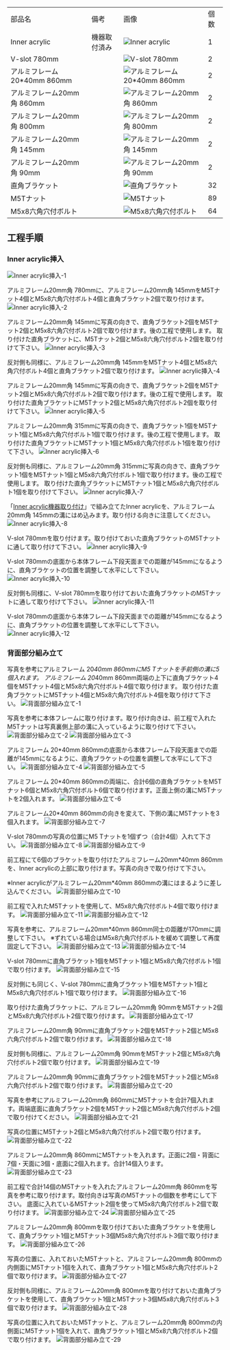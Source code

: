 <table class="packing-list">
    <tbody>
        <tr>
            <td>部品名</td>
            <td>備考</td>
            <td class="packing-img">画像</td>
            <td>個数</td>
        </tr>
        <tr>
            <td>Inner acrylic</td>
            <td>機器取付済み</td>
            <td><img src="./images/04/011.jpg" alt="Inner acrylic"></td>
            <td>1</td>
        </tr>
        <tr>
            <td>V-slot 780mm</td>
            <td></td>
            <td><img src="./images/packing/002.jpg" alt="V-slot 780mm"></td>
            <td>2</td>
        </tr>
        <tr>
            <td>アルミフレーム20*40mm 860mm</td>
            <td></td>
            <td><img src="./images/packing/003.jpg" alt="アルミフレーム20*40mm 860mm"></td>
            <td>2</td>
        </tr>
        <tr>
            <td>アルミフレーム20mm角 860mm</td>
            <td></td>
            <td><img src="./images/packing/004.jpg" alt="アルミフレーム20mm角 860mm"></td>
            <td>2</td>
        </tr>
        <tr>
            <td>アルミフレーム20mm角 800mm</td>
            <td></td>
            <td><img src="./images/packing/006.jpg" alt="アルミフレーム20mm角 800mm"></td>
            <td>2</td>
        </tr>
        <tr>
            <td>アルミフレーム20mm角 145mm</td>
            <td></td>
            <td><img src="./images/packing/012.jpg" alt="アルミフレーム20mm角 145mm"></td>
            <td>2</td>
        </tr>
        <tr>
            <td>アルミフレーム20mm角 90mm</td>
            <td></td>
            <td><img src="./images/packing/013.jpg" alt="アルミフレーム20mm角 90mm"></td>
            <td>2</td>
        </tr>
        <tr>
            <td>直角ブラケット</td>
            <td></td>
            <td><img src="./images/packing/029.jpg" alt="直角ブラケット"></td>
            <td>32</td>
        </tr>
        <tr>
            <td>M5Tナット</td>
            <td></td>
            <td><img src="./images/packing/030.jpg" alt="M5Tナット"></td>
            <td>89</td>
        </tr>
        <tr>
            <td>M5x8六角穴付ボルト</td>
            <td></td>
            <td><img src="./images/packing/031.jpg" alt="M5x8六角穴付ボルト"></td>
            <td>64</td>
        </tr>
    </tbody>
</table>

## 工程手順

### Inner acrylic挿入
<img src="./images/07/001.jpg" alt="Inner acrylic挿入-1">

アルミフレーム20mm角 780mmに、アルミフレーム20mm角 145mmをM5Tナット4個とM5x8六角穴付ボルト4個と直角ブラケット2個で取り付けます。
<img src="./images/07/002.jpg" alt="Inner acrylic挿入-2">

アルミフレーム20mm角 145mmに写真の向きで、直角ブラケット2個をM5Tナット2個とM5x8六角穴付ボルト2個で取り付けます。後の工程で使用します。
取り付けた直角ブラケットに、M5Tナット2個とM5x8六角穴付ボルト2個を取り付けて下さい。
<img src="./images/07/003.jpg" alt="Inner acrylic挿入-3">

反対側も同様に、アルミフレーム20mm角 145mmをM5Tナット4個とM5x8六角穴付ボルト4個と直角ブラケット2個で取り付けます。
<img src="./images/07/004.jpg" alt="Inner acrylic挿入-4">

アルミフレーム20mm角 145mmに写真の向きで、直角ブラケット2個をM5Tナット2個とM5x8六角穴付ボルト2個で取り付けます。後の工程で使用します。
取り付けた直角ブラケットにM5Tナット2個とM5x8六角穴付ボルト2個を取り付けて下さい。
<img src="./images/07/005.jpg" alt="Inner acrylic挿入-5">

アルミフレーム20mm角 315mmに写真の向きで、直角ブラケット1個をM5Tナット1個とM5x8六角穴付ボルト1個で取り付けます。後の工程で使用します。
取り付けた直角ブラケットにM5Tナット1個とM5x8六角穴付ボルト1個を取り付けて下さい。
<img src="./images/07/006.jpg" alt="Inner acrylic挿入-6">

反対側も同様に、アルミフレーム20mm角 315mmに写真の向きで、直角ブラケット1個をM5Tナット1個とM5x8六角穴付ボルト1個で取り付けます。後の工程で使用します。
取り付けた直角ブラケットにM5Tナット1個とM5x8六角穴付ボルト1個を取り付けて下さい。
<img src="./images/07/007.jpg" alt="Inner acrylic挿入-7">

「[Inner acrylic機器取り付け](/manual/fabool-laser-co2-ver4-inner-acrylic-assembly/)」で組み立てたInner acrylicを、アルミフレーム20mm角 145mmの溝にはめ込みます。取り付ける向きに注意してください。
<img src="./images/07/008.jpg" alt="Inner acrylic挿入-8">

V-slot 780mmを取り付けます。取り付けておいた直角ブラケットのM5Tナットに通して取り付けて下さい。
<img src="./images/07/009.jpg" alt="Inner acrylic挿入-9">

V-slot 780mmの底面から本体フレーム下段天面までの距離が145mmになるように、直角ブラケットの位置を調整して水平にして下さい。
<img src="./images/07/010.jpg" alt="Inner acrylic挿入-10">

反対側も同様に、V-slot 780mmを取り付けておいた直角ブラケットのM5Tナットに通して取り付けて下さい。
<img src="./images/07/011.jpg" alt="Inner acrylic挿入-11">

V-slot 780mmの底面から本体フレーム下段天面までの距離が145mmになるように、直角ブラケットの位置を調整して水平にして下さい。
<img src="./images/07/012.jpg" alt="Inner acrylic挿入-12">

### 背面部分組み立て
写真を参考にアルミフレーム 20*40mm 860mmにM5 Tナットを手前側の溝に5個入れます。
アルミフレーム 20*40mm 860mm両端の上下に直角ブラケット4個をM5Tナット4個とM5x8六角穴付ボルト4個で取り付けます。
取り付けた直角ブラケットにM5Tナット4個とM5x8六角穴付ボルト4個を取り付けて下さい。
<img src="./images/07/013.jpg" alt="背面部分組み立て-1">

写真を参考に本体フレームに取り付けます。取り付け向きは、前工程で入れたM5Tナットは写真裏側上部の溝に入っているように取り付けて下さい。
<img src="./images/07/014.jpg" alt="背面部分組み立て-2">
<img src="./images/07/015.jpg" alt="背面部分組み立て-3">

アルミフレーム 20*40mm 860mmの底面から本体フレーム下段天面までの距離が145mmになるように、直角ブラケットの位置を調整して水平にして下さい。
<img src="./images/07/016.jpg" alt="背面部分組み立て-4">
<img src="./images/07/017.jpg" alt="背面部分組み立て-5">

アルミフレーム 20*40mm 860mmの両端に、合計6個の直角ブラケットをM5Tナット6個とM5x8六角穴付ボルト6個で取り付けます。正面上側の溝にM5Tナットを2個入れます。
<img src="./images/07/018.jpg" alt="背面部分組み立て-6">

アルミフレーム20*40mm 860mmの向きを変えて、下側の溝にM5Tナットを3個入れます。
<img src="./images/07/019.jpg" alt="背面部分組み立て-7">

V-slot 780mmの写真の位置にM5 Tナットを1個ずつ（合計4個）入れて下さい。
<img src="./images/07/020.jpg" alt="背面部分組み立て-8">
<img src="./images/07/021.jpg" alt="背面部分組み立て-9">

前工程にて6個のブラケットを取り付けたアルミフレーム20mm*40mm 860mmを、Inner acrylicの上部に取り付けます。写真の向きで取り付けて下さい。

※Inner acrylicがアルミフレーム20mm*40mm 860mmの溝にはまるように差し込んでください。
<img src="./images/07/022.jpg" alt="背面部分組み立て-10">

前工程で入れたM5Tナットを使用して、M5x8六角穴付ボルト4個で取り付けます。
<img src="./images/07/023.jpg" alt="背面部分組み立て-11">
<img src="./images/07/024.jpg" alt="背面部分組み立て-12">

写真を参考に、アルミフレーム20mm*40mm 860mm同士の距離が170mmに調整して下さい。
※ずれている場合はM5x8六角穴付ボルトを緩めて調整して再度固定して下さい。
<img src="./images/07/025.jpg" alt="背面部分組み立て-13">
<img src="./images/07/026.jpg" alt="背面部分組み立て-14">

V-slot 780mmに直角ブラケット1個をM5Tナット1個とM5x8六角穴付ボルト1個で取り付けます。
<img src="./images/07/027.jpg" alt="背面部分組み立て-15">

反対側にも同じく、V-slot 780mmに直角ブラケット1個をM5Tナット1個とM5x8六角穴付ボルト1個で取り付けます。
<img src="./images/07/028.jpg" alt="背面部分組み立て-16">

取り付けた直角ブラケットに、アルミフレーム20mm角 90mmをM5Tナット2個とM5x8六角穴付ボルト2個で取り付けます。
<img src="./images/07/029.jpg" alt="背面部分組み立て-17">

アルミフレーム20mm角 90mmに直角ブラケット2個をM5Tナット2個とM5x8六角穴付ボルト2個で取り付けます。
<img src="./images/07/030.jpg" alt="背面部分組み立て-18">

反対側も同様に、アルミフレーム20mm角 90mmをM5Tナット2個とM5x8六角穴付ボルト2個で取り付けます。
<img src="./images/07/031.jpg" alt="背面部分組み立て-19">

アルミフレーム20mm角 90mmに直角ブラケット2個をM5Tナット2個とM5x8六角穴付ボルト2個で取り付けます。
<img src="./images/07/032.jpg" alt="背面部分組み立て-20">

写真を参考にアルミフレーム20mm角 860mmにM5Tナットを合計7個入れます。両端底面に直角ブラケット2個をM5Tナット2個とM5x8六角穴付ボルト2個で取り付けてください。
<img src="./images/07/033.jpg" alt="背面部分組み立て-21">

写真の位置にM5Tナット2個とM5x8六角穴付ボルト2個で取り付けます。
<img src="./images/07/034.jpg" alt="背面部分組み立て-22">

アルミフレーム20mm角 860mmにM5Tナットを入れます。正面に2個・背面に7個・天面に3個・底面に2個入れます。合計14個入ります。
<img src="./images/07/035.jpg" alt="背面部分組み立て-23">

前工程で合計14個のM5Tナットを入れたアルミフレーム20mm角 860mmを写真を参考に取り付けます。取付向きは写真のM5Tナットの個数を参考にして下さい。
底面に入れているM5Tナット2個を使ってM5x8六角穴付ボルト2個で取り付けます。
<img src="./images/07/036.jpg" alt="背面部分組み立て-24">
<img src="./images/07/037.jpg" alt="背面部分組み立て-25">

アルミフレーム20mm角 800mmを取り付けておいた直角ブラケットを使用して、直角ブラケット1個とM5Tナット3個M5x8六角穴付ボルト3個で取り付けます。
<img src="./images/07/038.jpg" alt="背面部分組み立て-26">

写真の位置に、入れておいたM5Tナットと、アルミフレーム20mm角 800mmの内側面にM5Tナット1個を入れて、直角ブラケット1個とM5x8六角穴付ボルト2個で取り付けます。
<img src="./images/07/039.jpg" alt="背面部分組み立て-27">

反対側も同様に、アルミフレーム20mm角 800mmを取り付けておいた直角ブラケットを使用して、直角ブラケット1個とM5Tナット3個M5x8六角穴付ボルト3個で取り付けます。
<img src="./images/07/040.jpg" alt="背面部分組み立て-28">

写真の位置に入れておいたM5Tナットと、アルミフレーム20mm角 800mmの内側面にM5Tナット1個を入れて、直角ブラケット1個とM5x8六角穴付ボルト2個で取り付けます。
<img src="./images/07/041.jpg" alt="背面部分組み立て-29">
